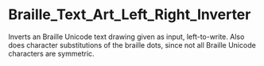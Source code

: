 # Braille_Text_Art_Left_Right_Inverter
Inverts an Braille Unicode text drawing given as input, left-to-write. Also does character substitutions of the braille dots, since not all Braille Unicode characters are symmetric. 

